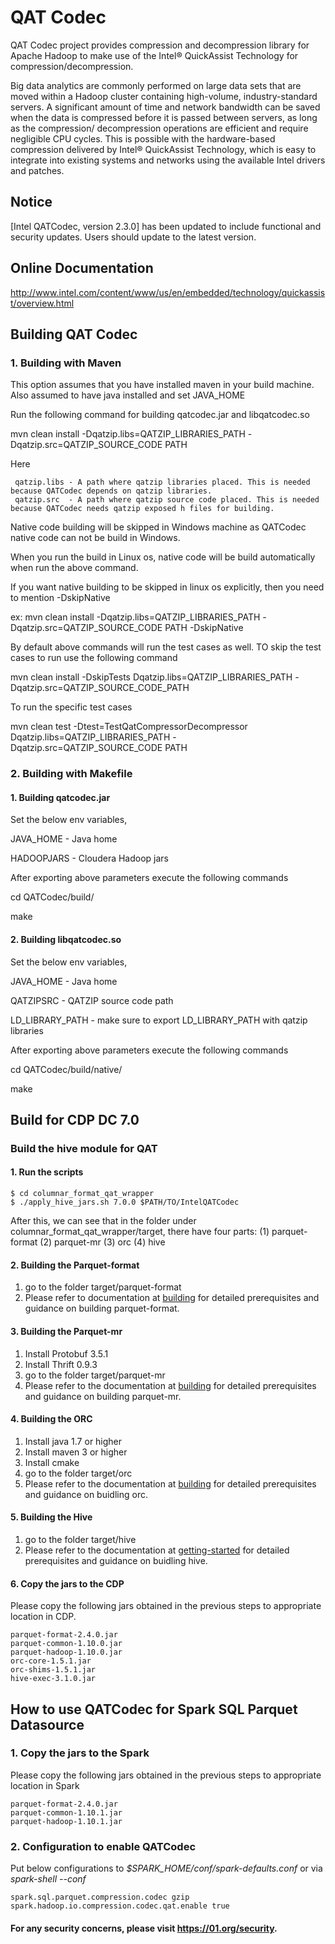 # QAT Codec

QAT Codec project provides compression and decompression library for Apache
Hadoop to make use of the Intel® QuickAssist Technology for compression/decompression. 

Big data analytics are commonly performed on large data sets that are moved
within a Hadoop cluster containing high-volume, industry-standard servers.
A significant amount of time and network bandwidth can be saved when the data
is compressed before it is passed between servers, as long as the compression/
decompression operations are efficient and require negligible CPU cycles.
This is possible with the hardware-based compression delivered by Intel®
QuickAssist Technology, which is easy to integrate into existing systems
and networks using the available Intel drivers and patches.

## Notice
[Intel QATCodec, version 2.3.0] has been updated to include functional and security updates. Users should update to the latest version.

## Online Documentation

http://www.intel.com/content/www/us/en/embedded/technology/quickassist/overview.html

## Building QAT Codec

### 1. Building with Maven

This option assumes that you have installed maven in your build machine. Also assumed to have java installed and set JAVA_HOME

Run the following command for building qatcodec.jar and libqatcodec.so

 mvn clean install -Dqatzip.libs=QATZIP_LIBRARIES_PATH -Dqatzip.src=QATZIP_SOURCE_CODE PATH

Here 
     
     qatzip.libs - A path where qatzip libraries placed. This is needed because QATCodec depends on qatzip libraries.
     qatzip.src  - A path where qatzip source code placed. This is needed because QATCodec needs qatzip exposed h files for building.

Native code building will be skipped in Windows machine as QATCodec native code can not be build in Windows.

When you run the build in Linux os, native code will be build automatically when run the above command.

If you want native building to be skipped in linux os explicitly, then you need to mention -DskipNative

 ex: mvn clean install -Dqatzip.libs=QATZIP_LIBRARIES_PATH -Dqatzip.src=QATZIP_SOURCE_CODE PATH -DskipNative

By default above commands will run the test cases as well. TO skip the test cases to run use the following command

 mvn clean install -DskipTests Dqatzip.libs=QATZIP_LIBRARIES_PATH -Dqatzip.src=QATZIP_SOURCE_CODE_PATH

To run the specific test cases

 mvn clean test -Dtest=TestQatCompressorDecompressor Dqatzip.libs=QATZIP_LIBRARIES_PATH -Dqatzip.src=QATZIP_SOURCE_CODE PATH


### 2. Building with Makefile
  
#### 1. Building qatcodec.jar
Set the below env variables,

  JAVA_HOME - Java home

  HADOOPJARS - Cloudera Hadoop jars

After exporting above parameters execute the following commands

  cd QATCodec/build/

  make


#### 2. Building libqatcodec.so

Set the below env variables,

  JAVA_HOME - Java home

  QATZIPSRC - QATZIP source code path

  LD_LIBRARY_PATH - make sure to export LD_LIBRARY_PATH with qatzip libraries

After exporting above parameters execute the following commands

  cd QATCodec/build/native/

  make
  
## Build for CDP DC 7.0
### Build the hive module for QAT 
#### 1. Run the scripts    
    $ cd columnar_format_qat_wrapper
    $ ./apply_hive_jars.sh 7.0.0 $PATH/TO/IntelQATCodec

After this, we can see that in the folder under columnar_format_qat_wrapper/target, there have four parts: (1) parquet-format (2) parquet-mr (3) orc (4) hive
#### 2. Building the Parquet-format
1. go to the folder target/parquet-format
2. Please refer to documentation at
[building](https://github.com/apache/parquet-format/tree/apache-parquet-format-2.4.0#building)
for detailed prerequisites and guidance on building parquet-format.

#### 3. Building the Parquet-mr
1. Install Protobuf 3.5.1
2. Install Thrift 0.9.3
3. go to the folder target/parquet-mr
4. Please refer to the documentation at
   [building](https://github.com/apache/parquet-mr/tree/apache-parquet-1.10.0#building)
   for detailed prerequisites and guidance on building parquet-mr.

#### 4. Building the ORC
1. Install java 1.7 or higher
2. Install maven 3 or higher
3. Install cmake
4. go to the folder target/orc
5. Please refer to the documentation at [building](https://github.com/apache/orc/tree/rel/release-1.5.1#building) for detailed prerequisites and guidance on buidling orc.

#### 5. Building the Hive
1. go to the folder target/hive
2. Please refer to the documentation at [getting-started](https://github.com/apache/hive#getting-started) for detailed prerequisites and guidance on buidling hive.

#### 6. Copy the jars to the CDP
Please copy the following jars obtained in the previous steps to appropriate location in CDP.
```
parquet-format-2.4.0.jar
parquet-common-1.10.0.jar
parquet-hadoop-1.10.0.jar
orc-core-1.5.1.jar
orc-shims-1.5.1.jar
hive-exec-3.1.0.jar
```
## How to use QATCodec for Spark SQL Parquet Datasource
### 1. Copy the jars to the Spark
Please copy the following jars obtained in the previous steps to appropriate location in Spark
```
parquet-format-2.4.0.jar
parquet-common-1.10.1.jar
parquet-hadoop-1.10.1.jar
```
### 2. Configuration to enable QATCodec
Put below configurations to _$SPARK_HOME/conf/spark-defaults.conf_ or via _spark-shell --conf_
```
spark.sql.parquet.compression.codec gzip
spark.hadoop.io.compression.codec.qat.enable true
```
#### For any security concerns, please visit https://01.org/security.
